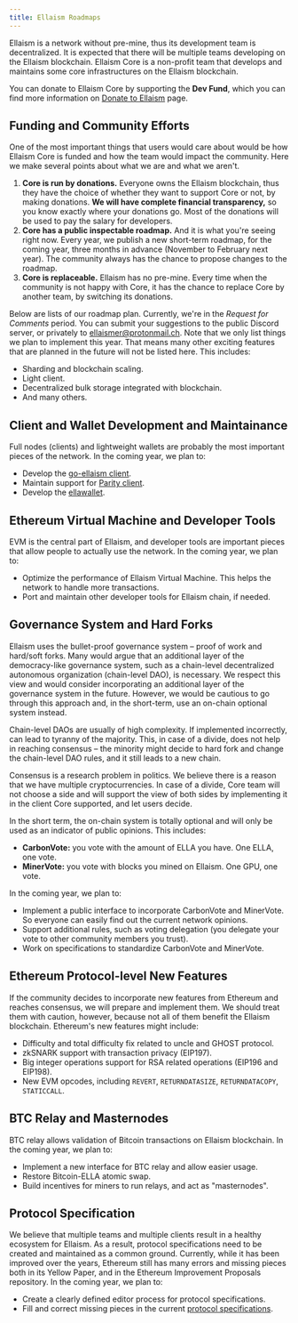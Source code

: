 ```yaml
---
title: Ellaism Roadmaps
---
```


Ellaism is a network without pre-mine, thus its development team is
decentralized. It is expected that there will be multiple teams developing on
the Ellaism blockchain. Ellaism Core is a non-profit team that develops and
maintains some core infrastructures on the Ellaism blockchain.

You can donate to Ellaism Core by supporting the **Dev Fund**, which you can
find more information on [Donate to Ellaism](/donations/) page.

## Funding and Community Efforts

One of the most important things that users would care about would be how
Ellaism Core is funded and how the team would impact the community. Here we make
several points about what we are and what we aren't.

1. **Core is run by donations.** Everyone owns the Ellaism blockchain, thus they
   have the choice of whether they want to support Core or not, by making
   donations. **We will have complete financial transparency,** so you know
   exactly where your donations go. Most of the donations will be used to pay
   the salary for developers.
2. **Core has a public inspectable roadmap.** And it is what you're seeing right
   now. Every year, we publish a new short-term roadmap, for the coming year,
   three months in advance (November to February next year). The community
   always has the chance to propose changes to the roadmap.
2. **Core is replaceable.** Ellaism has no pre-mine. Every time when the
   community is not happy with Core, it has the chance to replace Core by
   another team, by switching its donations.
   
Below are lists of our roadmap plan. Currently, we're in the *Request for
Comments* period. You can submit your suggestions to the public Discord server,
or privately to [ellaismer@protonmail.ch](mailto:ellaismer@protonmail.ch). Note
that we only list things we plan to implement this year. That means many other
exciting features that are planned in the future will not be listed here. This
includes:

* Sharding and blockchain scaling.
* Light client.
* Decentralized bulk storage integrated with blockchain.
* And many others.

## Client and Wallet Development and Maintainance

Full nodes (clients) and lightweight wallets are probably the most important
pieces of the network. In the coming year, we plan to:

* Develop the [go-ellaism client](https://github.com/ellaism/go-ellaism).
* Maintain support for [Parity
  client](https://github.com/ellaism/parity-config).
* Develop the [ellawallet](https://ellaism.github.io/ellawallet).

## Ethereum Virtual Machine and Developer Tools

EVM is the central part of Ellaism, and developer tools are important pieces
that allow people to actually use the network. In the coming year, we plan to:

* Optimize the performance of Ellaism Virtual Machine. This helps the network to
  handle more transactions.
* Port and maintain other developer tools for Ellaism chain, if needed.

## Governance System and Hard Forks

Ellaism uses the bullet-proof governance system – proof of work and hard/soft
forks. Many would argue that an additional layer of the democracy-like
governance system, such as a chain-level decentralized autonomous organization
(chain-level DAO), is necessary. We respect this view and would consider
incorporating an additional layer of the governance system in the future.
However, we would be cautious to go through this approach and, in the
short-term, use an on-chain optional system instead.

Chain-level DAOs are usually of high complexity. If implemented incorrectly, can
lead to tyranny of the majority. This, in case of a divide, does not help in
reaching consensus – the minority might decide to hard fork and change the
chain-level DAO rules, and it still leads to a new chain.

Consensus is a research problem in politics. We believe there is a reason that
we have multiple cryptocurrencies. In case of a divide, Core team will not
choose a side and will support the view of both sides by implementing it in the
client Core supported, and let users decide.

In the short term, the on-chain system is totally optional and will only be used
as an indicator of public opinions. This includes:

* **CarbonVote:** you vote with the amount of ELLA you have. One ELLA, one vote.
* **MinerVote:** you vote with blocks you mined on Ellaism. One GPU, one vote.

In the coming year, we plan to:

* Implement a public interface to incorporate CarbonVote and MinerVote. So
  everyone can easily find out the current network opinions.
* Support additional rules, such as voting delegation (you delegate your vote to
  other community members you trust).
* Work on specifications to standardize CarbonVote and MinerVote.

## Ethereum Protocol-level New Features

If the community decides to incorporate new features from Ethereum and reaches
consensus, we will prepare and implement them. We should treat them with
caution, however, because not all of them benefit the Ellaism blockchain.
Ethereum's new features might include:

* Difficulty and total difficulty fix related to uncle and GHOST protocol.
* zkSNARK support with transaction privacy (EIP197).
* Big integer operations support for RSA related operations (EIP196 and EIP198).
* New EVM opcodes, including `REVERT`, `RETURNDATASIZE`, `RETURNDATACOPY`, `STATICCALL`.

## BTC Relay and Masternodes

BTC relay allows validation of Bitcoin transactions on Ellaism blockchain. In
the coming year, we plan to:

* Implement a new interface for BTC relay and allow easier usage.
* Restore Bitcoin-ELLA atomic swap.
* Build incentives for miners to run relays, and act as "masternodes".

## Protocol Specification

We believe that multiple teams and multiple clients result in a healthy
ecosystem for Ellaism. As a result, protocol specifications need to be created
and maintained as a common ground. Currently, while it has been improved over
the years, Ethereum still has many errors and missing pieces both in its Yellow
Paper, and in the Ethereum Improvement Proposals repository. In the coming year,
we plan to:

* Create a clearly defined editor process for protocol specifications.
* Fill and correct missing pieces in the current [protocol
  specifications](https://github.com/ellaism/specs).

